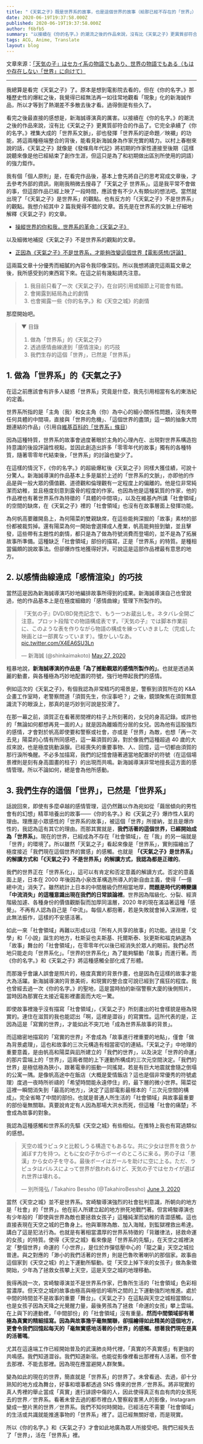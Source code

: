```yaml
---
title: "《天氣之子》既是世界系的故事，也是這個世界的故事（給那已經不存在的「世界」）"
date: 2020-06-19T19:37:58.000Z
published: 2020-06-19T19:37:58.000Z
author: f6bfb5
summary: "以接續在《你的名字。》的潮流之後的作品來說，沒有比《天氣之子》更異質卻符合的作品了。它完全承續了《你的名字。》裡集大成的「世界系文脈」，卻也發揮「世界系的逆命題／映襯」的功能，將這兩種極端整合的背後，能看見新海誠身為作家充實的精力。"
tags: ACG, Anime, Translate
layout: blog
---
```


文章來源：[「天気の子」はセカイ系の物語でもあり、世界の物語でもある（もはや存在しない「世界」に向けて）](https://note.com/takahirobessho/n/n2b4a3f29a804)

---

我總算是看完《天氣之子》了。原本是想到電影院去看的，但在《你的名字。》那種歷史性的爆紅之後，我覺得已經無法再一如往常地觀看「現象」化的新海誠作品，所以才等到了熱潮差不多散去後才看。過得倒是有些久了。

看完之後最直接的感想是，新海誠導演真的厲害。以接續在《你的名字。》的潮流之後的作品來說，沒有比《天氣之子》更異質卻符合的作品了。它完全承續了《你的名字。》裡集大成的「世界系文脈」，卻也發揮「世界系的逆命題／映襯」的功能，將這兩種極端整合的背後，能看見新海誠身為作家充實的精力。以村上春樹來說的話，《天氣之子》就像是《發條鳥年代記》將初期的作家性連接至後期（這樣說聽來像是他已經結束了創作生涯，但這只是為了和初期做出區別所使用的詞語）的強力鉅作。

我有個「個人原則」是，在看完作品後，基本上會先將自己的思考寫成文章後，才去參考外部的資訊，剛剛我稍微去搜尋了「天氣之子 世界系」。這是我平常不會做的事，但這部作品已經上映了一段時間，應該會有不少人有類似的想法吧。當然就出現了「《天氣之子》是世界系」的觀點。也有反方的「《天氣之子》不是世界系」的觀點。我想介紹其中 2 篇我覺得不錯的文章。首先是在世界系的文脈上仔細地解釋《天氣之子》的文章。

- [操縱世界的你和我，世界系的革命：《天氣之子》](https://note.com/ring31800/n/nf549dfd0c74f)

以及細微地補捉《天氣之子》不是世界系的觀點的文章。

- [正因為《天氣之子》不是世界系，才能夠改變這個世界【電影感想/評論】](http://arcadia11.hatenablog.com/entry/2019/08/21/180000)

這兩篇文章十分優秀而細膩的內容令我印像深刻。所以我想將讀完這兩篇文章之後，我所感受到的東西寫下來。在這之前有幾點請先注意。

> 1. 我目前只看了一次《天氣之子》，在台詞引用或細節上可能會有錯。
> 2. 會揭露到結局為止的劇情
> 3. 也會揭露一些《你的名字。》和《天空之城》的劇情

那麼開始吧。

> ▼ 目錄
>
> 1. 做為「世界系」的《天氣之子》
> 2. 透過感情曲線達到「感情渲染」的巧技
> 3. 我們生存的這個「世界」，已然是「世界系」

## 1. 做為「世界系」的《天氣之子》

在這之前應該會有許多人疑惑「世界系」究竟是什麼，我先引用相當有名的東浩紀的定義。

世界系所指的是「主角（我）和女主角（你）為中心的細小關係性問題，沒有夾帶任何具體的中間項，直接與「世界的危機」、「這個世界的盡頭」這一類的抽象大問題連結的作品」（引用自[維基百科的「世界系」條目](https://ja.wikipedia.org/wiki/%E3%82%BB%E3%82%AB%E3%82%A4%E7%B3%BB)）

因為這種特質，世界系的故事會過度著眼於主角的心理內在、出現對世界系構造抱持意識的後設評論性視點，並因此創造出許多「零零年代的故事」獨有的各種特質，隨著零零年代結束後，「世界系」的討論也變少了。

在這樣的情況下，《你的名字。》的超級爆紅後《天氣之子》同樣大獲佳績，可說十分驚人。新海誠導演的作品基本上多是屬於上述的「世界系的文脈」，亦即他的作品是與一般大眾的價值觀、道德觀和倫理觀有一定程度上的偏離的。他是位非常純潔而幼稚，並且極度刻意到露骨的程度的作家。也因為他是這種氣質的作家，他的作品裡也有著世界系作為特徵的「具體的中間項」，以及在維基內所講「社會領域」的空間的缺席，在《天氣之子》裡的「社會領域」也沒有在故事層面上發揮功能。

為何帆高要離開島上，為何陽菜的雙親缺席，在這些能夠深掘的「故事」素材的部份都被裁剪掉。還有陽菜為何一開始會選擇成人產業，帆高能夠撿到鎗，並且擊發，這些帶有主題性的劇情，都只是為了做為符號消費而登場的，並不是為了拓展故事所準備。這種缺乏「社會領域」部份的描寫，正是「世界系」的特質。是種相當偏頗的說故事法。但卻爆炸性地獲得好評。可說這是這部作品裡最有意思的地方。

## 2. 以感情曲線達成「感情渲染」的巧技

當然這是因為新海誠導演巧妙地編排故事所得到的成果。新海誠導演自己也曾說過，他的作品基本上是在極度細緻的「感情曲線」管理下所製作的。

<blockquote class="twitter-tweet"><p lang="ja" dir="ltr">『天気の子』DVD/BD発売記念で、もう一つお蔵出しを。ネタバレ全開ご注意。プロット段階での物語構成表です。『天気の子』では脚本作業前に、このような表を作りながら物語の構成を練っていきました（完成した映画とは一部異なっています）。懐かしいなあ。 <a href="https://t.co/X4EA6SU3Ln">pic.twitter.com/X4EA6SU3Ln</a></p>&mdash; 新海誠 (@shinkaimakoto) <a href="https://twitter.com/shinkaimakoto/status/1265554723358334978?ref_src=twsrc%5Etfw">May 27, 2020</a></blockquote>

粗暴地說，**新海誠導演的作品是「為了撼動觀眾的感情所製作的」**。也就是透過美麗的動畫，與各種極為巧妙地配置的符號，強行地帶起我們的感情。

例如這次的《天氣之子》，有個我認為非常精巧的場景是，警察到須賀所在的 K&A 企畫工作室時，老警察問道「須賀先生，你沒事吧？」之後，鏡頭聚焦在須賀無意識流下的眼淚上，那真的是巧妙到可說是狡滑了。

在那一幕之前，須賀正在看著房間裡的柱子上所刻著的，女兒的身高記錄。或許他的「無論如何都想再見一面的人」就是因為離婚而分居的女兒。因為他有這股強烈的感情，才會對於帆高即使要和警察或社會，亦或是「世界」為敵，也想「再一次去見」陽菜的心情有所同感吧，這一幕須賀的淚，對於像我們這種超過 40 歲的大叔來說，也是極度挑動淚腺。已經喪失的重要事物、人、回憶，這一切都由須賀的那行淚所喚醒。不必多加描寫，我們的記憶會隨著適當地配置好的符號（在這個場景裡則是刻有身高圖畫的柱子）的出現而共鳴。新海誠導演非常地擅長這方面的感情管理。所以不論如何，總是會為他所感動。

## 3. 我們生存的這個「世界」，已然是「世界系」

話說回來，即使有多麼卓越的感情管理，這仍然難以作為宛如從「繭居傾向的男性會有的幻想」精萃培養出的故事——《你的名字。》和《天氣之子》爆炸性人氣的理由。理應是小眾感性的「世界系的故事」，被這個「世界」所接納，並且是爆炸性的，我認為這有其它的理由。而那其實就是，**我們活著的這個世界，已經開始成為「世界系」**。現在的世界，已經成為不存在「社會領域」，在「我」的另一端就是「世界」的環境了。所以雖然「天氣之子」看起來像是「世界系」，實則描繪出了極度接近「我們現在這個世界的實感」的感觸。也就是 **「《天氣之子》是世界系」的解讀方式和「《天氣之子》不是世界系」的解讀方式，我認為都是正確的**。

我們的世界正在「世界系化」，這可以有肯定和否定意義的解讀方式。否定的意義面上是，日本在 2000 年後因為小泉改革構造所導入的新自由主義，使得「一億總中流」消失了。雖然統計上日本的中間層級仍然相當地厚，**問題是時代的轉變讓「中流消失」的這種意識出現在我們的日常談論裡**。世界因為階級化、分裂、經濟階級加遽、各種身份的價值觀斷裂而加厚同溫層，2020 年的現在滿溢著這種「感覺」。不再有人認為自己是「中流」。每個人都抱著，若是失敗就會掉入深淵裡，從此無法振作，這樣的不安感活著。

如此一來「社會領域」再難以形成以往「所有人共享的故事」的功能。過往是「文學」和「小說」誕生的地方，杜斯妥也夫斯基、托爾斯泰、狄更斯和福克納選為「故事」舞台的「社會領域」，在零零年代以後已經消失於眾人的眼前。我們必然地只能走向「世界系化」。「世界的世界系化」為了能夠驅動「故事」而進行著。而《你的名字。》和《天氣之子》將這種感觸全部化成了形體。

而那幾乎會讓人誤會是照片的，極度真實的背景作畫，也是因為在這樣的故事才能大為活躍。新海誠導演的背景美術，和現實的整合度可說已經到了瘋狂的程度。我也曾經去過一次《你的名字。》的聖地，這是當時拍的新宿警察大廈的後側照片，當時因為那實在太接近電影裡畫面而大吃一驚。

即使故事裡幾乎沒有描寫「社會領域」，《天氣之子》所刻畫出的社會樣貌是極為現實的。連住在滋賀的我也能認出「啊，這裡是澀谷」的寫實性。這所代表的是，正因為這是「寫實的世界」，才能如此不突兀地「成為世界系故事的背景」。

而這緻密地描寫的「寫實的世界」不會成為「故事進行裡重要的地點」，僅會「做為背景處理」，這也和故事的三次元構造有相當密切的連結。「天氣之子」中地理的重要意義，是由帆高和陽菜與凪所建立的「我們的世界」，以及決定「世界的命運」的那片雲端上的「世界」，這兩者間的上下運動所構成的三次元空間決定。「我們的世界」是極低極為狹小，跟著電車的振動一同搖晃，若是有巨大地震就會隨之倒塌的公寓一隅。是像帆高途中在飯店（大概是愛情飯店？這也是個非常優秀的符號處理）度過一夜時所祈禱的「希望時間能永遠停住」的，最下層的微小世界。陽菜從這裡一瞬間消失到「最高的地方」，決定了這部電影最根本的「三次元空間的構成」。完全省略了中間的部份。也就是普通人所生活的「社會領域」與故事最重要的部份毫無關聯。真要說肯定有人因為那場大洪水而死，但這種「社會的痛楚」不會成為故事的對象。

我認為這種感觸和世界系的先驅《天空之城》有些相似。在推特上我也有寫過類似的感想。

<blockquote class="twitter-tweet"><p lang="ja" dir="ltr">天空の城ラピュタと比較しうる構造でもあるな。共に少女は世界を救うか滅ぼす力を持つ。ともに女の子からボーイのところに来る。男の子は「悪漢」から女の子を守る。最後ボーイはガールを助けに空に上る。ただ、ラピュタはバルスによって世界が救われるけど、天気の子ではセカイが選ばれ世界は壊れる。</p>&mdash; 別所隆弘 / Takahiro Bessho (@TakahiroBessho) <a href="https://twitter.com/TakahiroBessho/status/1268241292426788864?ref_src=twsrc%5Etfw">June 3, 2020</a></blockquote>

當然《天空之城》並不是世界系。宮崎駿導演強烈的社會批判意識，所朝向的地方是「社會」的「世界」。他在前人所建立起的地方拚死地戰鬥著。但宮崎駿導演也有少年般的「即使與世界為敵也要拯救女孩子」這種純潔而幼稚的青澀感觸。這也直接表現在天空之城的巴魯身上。他與軍隊為敵、加入海賊，到監獄裡救出希達。講白了這是犯法行為。也就是有著相當濃厚的世界系特徵的「背離律法，拯救命運的女孩」的特質。使得《天空之城》看來像是「世界系的先驅」，在天空之城裡決定「整個世界」命運的「小世界」，是位於炸彈低壓中心的「龍之巢」天空之城拉普達。與之對應的「渺小的我們活著的世界」則是巴魯吹著喇叭的那個家。故事由這個家到《天空之城》的上下運動所驅動。從「天空上掉下來的女孩子」做為象徵開始，少年為了拯救女孩攀上天空，這是天空之城的地理移動。

我得再說一次，宮崎駿導演並不是世界系作家，巴魯所生活的「社會領域」色彩相當濃厚。但天空之城的故事由極高與極低的場所之間的上下運動強烈地推進。處於中間的時間並不是故事的重要「舞台」。《天氣之子》在這點與天空之城相當類似，也是女孩子因為天降之光覺醒力量，最後男孩為了拯救「命運的女孩」攀上雲端。在上與下的連動裡，「中間部份」的「社會領域」沒有重量。**然而中間領域卻有著極為真實的精細描寫。因為與故事幾乎毫無關聯，卻描繪得如此精美的這個地方，更會令我們回憶起每天的「毫無實感地活著的小世界」的感觸。想著我們現在是真的活著嗎**。

尤其在這遠端工作已經開始普及的武漢肺炎時代裡，「真實的不真實感」有更強的共鳴感。我們知道澀谷。我們知道新宿。也能從影像裡看出那裡有人活著。但不會去那裡、不能去那裡。因為現在應當避開人群聚集。

變為如此的現在的世界，簡直就是「世界系」的世界了。未曾看過、去過，卻十分熟知的地方成為舞台，好事和壞事都透過 SNS 傳來的世界／世界系。將非現實的真人秀裡的舉止當成「真實」進行誹謗中傷的人，因此使得真正有血有肉的女孩死去的世界／世界系。看著未曾去過的都市裡白人警察殺害黑人的影像，Instagram 變成一整片黑的世界／世界系。我們不知何時開始，已經活在不需要「社會領域」的生活或共識就能推進事物的「世界系」裡了。這已經無關好壞，而是現實。

所以《你的名字。》和《天氣之子》才會如此地廣為眾人所接受吧。我們已經失去了「世界」，活在「世界系」裡。
